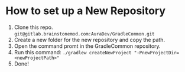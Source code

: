 # How to set up a New Repository

1. Clone this repo.
   ```git@gitlab.brainstonemod.com:AuraDev/GradleCommon.git```
2. Create a new folder for the new repository and copy the path.
3. Open the command promt in the GradleCommon repository.
4. Run this command:
   ```./gradlew createNewProject "-PnewProjectDir=<newProjectPath>"```
5. Done!
